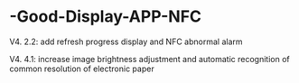 # -Good-Display-APP-NFC
V4. 2.2: add refresh progress display and NFC abnormal alarm

V4. 4.1: increase image brightness adjustment and automatic recognition of common resolution of electronic paper
